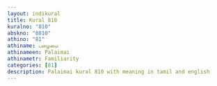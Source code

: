 ```yaml
---
layout: indikural
title: Kural 810
kuralno: "810"
abskno: "0810"
athino: "81"
athiname: பழைமை
athinameen: Palaimai
athinametr: Familiarity
categories: [81]
description: Palaimai kural 810 with meaning in tamil and english 
---
```


